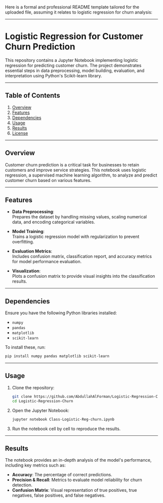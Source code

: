 Here is a formal and professional README template tailored for the uploaded file, assuming it relates to logistic regression for churn analysis:

---

# Logistic Regression for Customer Churn Prediction

This repository contains a Jupyter Notebook implementing logistic regression for predicting customer churn. The project demonstrates essential steps in data preprocessing, model building, evaluation, and interpretation using Python's Scikit-learn library.

---

## Table of Contents

1. [Overview](#overview)  
2. [Features](#features)  
3. [Dependencies](#dependencies)  
4. [Usage](#usage)  
5. [Results](#results)  
6. [License](#license)

---

## Overview

Customer churn prediction is a critical task for businesses to retain customers and improve service strategies. This notebook uses logistic regression, a supervised machine learning algorithm, to analyze and predict customer churn based on various features.

---

## Features

- **Data Preprocessing**:  
  Prepares the dataset by handling missing values, scaling numerical data, and encoding categorical variables.  

- **Model Training**:  
  Trains a logistic regression model with regularization to prevent overfitting.  

- **Evaluation Metrics**:  
  Includes confusion matrix, classification report, and accuracy metrics for model performance evaluation.

- **Visualization**:  
  Plots a confusion matrix to provide visual insights into the classification results.

---

## Dependencies

Ensure you have the following Python libraries installed:

- `numpy`  
- `pandas`  
- `matplotlib`  
- `scikit-learn`  

To install these, run:
```bash
pip install numpy pandas matplotlib scikit-learn
```

---

## Usage

1. Clone the repository:
   ```bash
   git clone https://github.com/AbdullahAlForman/Logistic-Regression-Churn.git
   cd Logistic-Regression-Churn
   ```

2. Open the Jupyter Notebook:
   ```bash
   jupyter notebook Class-Logistic-Reg-churn.ipynb
   ```

3. Run the notebook cell by cell to reproduce the results.

---

## Results

The notebook provides an in-depth analysis of the model's performance, including key metrics such as:  
- **Accuracy**: The percentage of correct predictions.  
- **Precision & Recall**: Metrics to evaluate model reliability for churn detection.  
- **Confusion Matrix**: Visual representation of true positives, true negatives, false positives, and false negatives.

